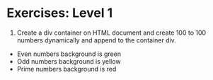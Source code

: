 # Exercises: Level 1

1. Create a div container on HTML document and create 100 to 100 numbers dynamically and append to the container div.
* Even numbers background is green
* Odd numbers background is yellow
* Prime numbers background is red